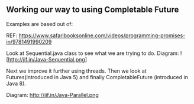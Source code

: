 ## Working our way to using Completable Future

Examples are based out of:

REF: https://www.safaribooksonline.com/videos/programming-promises-in/9781491990209

Look at Sequential.java class to see what we are trying to do.
Diagram: ![http://jif.in/Java-Sequential.png]

Next we improve it further using threads. Then we look at Futures(introduced in Java 5) and finally CompletableFuture (introduced in Java 8).

Diagram: http://jif.in/Java-Parallel.png


 


